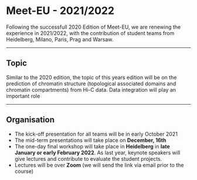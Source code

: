 # Meet-EU - 2021/2022

Following the successfull 2020 Edition of Meet-EU, we are renewing the experience in 2021/2022, with the contribution of student teams from Heidelberg, Milano, Paris, Prag and Warsaw.


*********
## Topic

Similar to the 2020 edition, the topic of this years edition will be on the prediction of chromatin structure (topological associated domains and chromatin compartments) from Hi-C data. Data integration will play an important role

*********
## Organisation

* The kick-off presentation for all teams will be in early October 2021
* The mid-term presentations will take place on **December, 16th**
* The one-day final workshop will take place in **Heidelberg** in **late January or early February 2022**. As last year, keynote speakers will give lectures and contribute to evaluate the student projects.
* Lectures will be over **Zoom** (we will send the link via email prior to the course)

